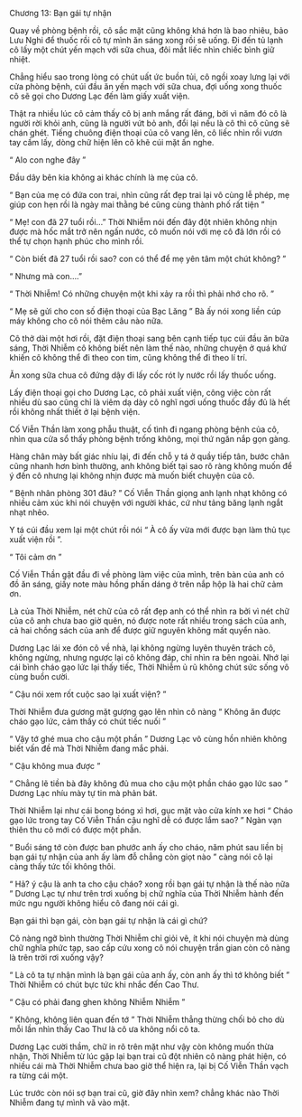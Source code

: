




Chương 13: Bạn gái tự nhận


Quay về phòng bệnh rồi, cô sắc mặt cũng không khá hơn là bao nhiêu, bảo Lưu Nghi để thuốc rồi cô tự mình ăn sáng xong rồi sẽ uống. Đi đến tủ lạnh cô lấy một chút yến mạch với sữa chua, đôi mắt liếc nhìn chiếc bình giữ nhiệt.

Chẳng hiểu sao trong lòng có chút uất ức buồn tủi, cô ngồi xoay lưng lại với cửa phòng bệnh, cúi đầu ăn yến mạch với sữa chua, đợi uống xong thuốc cô sẽ gọi cho Dương Lạc đến làm giấy xuất viện.

Thật ra nhiều lúc cô cảm thấy cô bị anh mắng rất đáng, bởi vì năm đó cô là người rời khỏi anh, cũng là người vứt bỏ anh, đổi lại nếu là cô thì cô cũng sẽ chán ghét. Tiếng chuông điện thoại của cô vang lên, cô liếc nhìn rồi vươn tay cầm lấy, dòng chữ hiện lên cô khẽ cúi mặt ấn nghe.

“ Alo con nghe đây ”

Đầu dây bên kia không ai khác chính là mẹ của cô.

“ Bạn của mẹ có đứa con trai, nhìn cũng rất đẹp trai lại vô cùng lễ phép, mẹ giúp con hẹn rồi là ngày mai thằng bé cũng cùng thành phố rất tiện ”

“ Mẹ! con đã 27 tuổi rồi...” Thời Nhiễm nói đến đây đột nhiên không nhịn được mà hốc mắt trở nên ngấn nước, cô muốn nói với mẹ cô đã lớn rồi có thể tự chọn hạnh phúc cho mình rồi.

“ Còn biết đã 27 tuổi rồi sao? con có thể để mẹ yên tâm một chút không? ”



“ Nhưng mà con....”

“ Thời Nhiễm! Có những chuyện một khi xảy ra rồi thì phải nhớ cho rõ. ”

“ Mẹ sẽ gửi cho con số điện thoại của Bạc Lăng ” Bà ấy nói xong liền cúp máy không cho cô nói thêm câu nào nữa.

Cô thở dài một hơi rồi, đặt điện thoại sang bên cạnh tiếp tục cúi đầu ăn bữa sáng, Thời Nhiễm cô không biết nên làm thế nào, những chuyện ở quá khứ khiến cô không thể đi theo con tim, cũng không thể đi theo lí trí.

Ăn xong sữa chua cô đứng dậy đi lấy cốc rót ly nước rồi lấy thuốc uống.

Lấy điện thoại gọi cho Dương Lạc, cô phải xuất viện, công việc còn rất nhiều dù sao cũng chỉ là viêm dạ dày cô nghĩ ngơi uống thuốc đầy đủ là hết rồi không nhất thiết ở lại bệnh viện.

Cố Viễn Thần làm xong phẫu thuật, cố tình đi ngang phòng bệnh của cô, nhìn qua cửa sổ thấy phòng bệnh trống không, mọi thứ ngăn nắp gọn gàng.

Hàng chân mày bất giác nhíu lại, đi đến chỗ y tá ở quầy tiếp tân, bước chân cũng nhanh hơn bình thường, anh không biết tại sao rõ ràng không muốn để ý đến cô nhưng lại không nhịn được mà muốn biết chuyện của cô.

“ Bệnh nhân phòng 301 đâu? ” Cố Viễn Thần giọng anh lạnh nhạt không có nhiều cảm xúc khi nói chuyện với người khác, cứ như tảng băng lạnh ngắt nhạt nhẽo.

Y tá cúi đầu xem lại một chút rồi nói “ À cô ấy vừa mới được bạn làm thủ tục xuất viện rồi ”.

“ Tôi cảm ơn ”



Cố Viễn Thần gật đầu đi về phòng làm việc của mình, trên bàn của anh có đồ ăn sáng, giấy note màu hồng phấn dáng ở trên nắp hộp là hai chữ cảm ơn.

Là của Thời Nhiễm, nét chữ của cô rất đẹp anh có thể nhìn ra bởi vì nét chữ của cô anh chưa bao giờ quên, nó được note rất nhiều trong sách của anh, cả hai chồng sách của anh để được giữ nguyên không mất quyển nào.

Dương Lạc lái xe đón cô về nhà, lại không ngừng luyên thuyên trách cô, không ngừng, nhưng ngược lại cô không đáp, chỉ nhìn ra bên ngoài. Nhớ lại cái bình cháo gạo lức lại thấy tiếc, Thời Nhiễm ủ rũ không chút sức sống vô cùng buồn cười.

“ Cậu nói xem rốt cuộc sao lại xuất viện? ”

Thời Nhiễm đưa gương mặt gượng gạo lên nhìn cô nàng “ Không ăn được cháo gạo lức, cảm thấy có chút tiếc nuối ”

“ Vậy tớ ghé mua cho cậu một phần ” Dương Lạc vô cùng hồn nhiên không biết vấn đề mà Thời Nhiễm đang mắc phải.

“ Cậu không mua được ”

“ Chẳng lẽ tiền bà đây không đủ mua cho cậu một phần cháo gạo lức sao ” Dương Lạc nhíu mày tự tin mà phản bát.

Thời Nhiễm lại như cái bong bóng xì hơi, gục mặt vào cửa kính xe hơi “ Cháo gạo lức trong tay Cố Viễn Thần cậu nghĩ dễ có được lắm sao? ” Ngàn vạn thiên thu cô mới có được một phần.

“ Buổi sáng tớ còn được ban phước anh ấy cho cháo, năm phút sau liền bị bạn gái tự nhận của anh ấy làm đỗ chẳng còn giọt nào ” càng nói cô lại càng thấy tức tối không thôi.

“ Hả? ý cậu là anh ta cho cậu cháo? xong rồi bạn gái tự nhận là thế nào nữa ” Dương Lạc tự như trên trơi xuống bị chữ nghĩa của Thời Nhiễm hành đến mức ngu người không hiểu cô đang nói cái gì.

Bạn gái thì bạn gái, còn bạn gái tự nhận là cái gì chứ?

Cô nàng ngỡ bình thường Thời Nhiễm chỉ giỏi vẽ, ít khi nói chuyện mà dùng chữ nghĩa phức tạp, sao cấp cứu xong cô nói chuyện trần gian còn cô nàng là trên trời rơi xuống vậy?

“ Là cô ta tự nhận mình là bạn gái của anh ấy, còn anh ấy thì tớ không biết ” Thời Nhiễm có chút bực tức khi nhắc đến Cao Thư.

“ Cậu có phải đang ghen không Nhiễm Nhiễm ”

“ Không, không liên quan đến tớ ” Thời Nhiễm thẳng thừng chối bỏ cho dù mỗi lần nhìn thấy Cao Thư là cô ưa không nổi cô ta.

Dương Lạc cười thầm, chữ in rõ trên mặt như vậy còn không muốn thừa nhận, Thời Nhiễm từ lúc gặp lại bạn trai cũ đột nhiên cô nàng phát hiện, có nhiều cái mà Thời Nhiễm chưa bao giờ thể hiện ra, lại bị Cố Viễn Thần vạch ra từng cái một.

Lúc trước còn nói sợ bạn trai cũ, giờ đây nhìn xem? chẳng khác nào Thời Nhiễm đang tự mình vã vào mặt.





